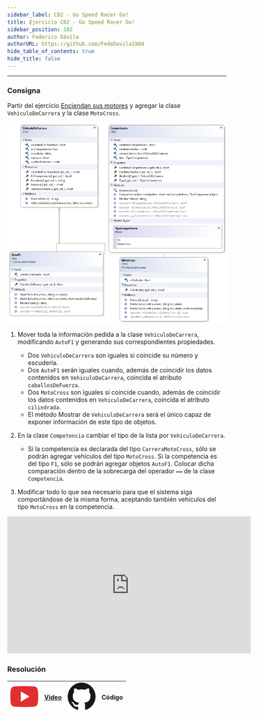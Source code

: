 ```yaml
---
sidebar_label: C02 - Go Speed Racer Go!
title: Ejercicio C02 - Go Speed Racer Go!
sidebar_position: 102
author: Federico Dávila
authorURL: https://github.com/FedeDavila1984
hide_table_of_contents: true
hide_title: false
---
```

---

### Consigna
Partir del ejercicio [Enciendan sus motores](../../06-colecciones/Ejercicios/C02-enciendan-sus-motores.md) y agregar la clase `VehiculoDeCarrera` y la clase `MotoCross`.

![Diagrama de clases](/clases/08-herencia/ejercicios/go-speed-racer-go-diagram.PNG)

1. Mover toda la información pedida a la clase `VehiculoDeCarrera`, modificando `AutoF1` y generando sus correspondientes propiedades.
   * Dos `VehiculoDeCarrera` son iguales si coincide su número y escudería.
   * Dos `AutoF1` serán iguales cuando, además de coincidir los datos contenidos en `VehiculoDeCarrera`, coincida el atributo `caballosDeFuerza`.
   * Dos `MotoCross` son iguales si coincide cuando, además de coincidir los datos contenidos en `VehiculoDeCarrera`, coincida el atributo `cilindrada`.
   * El método Mostrar de `VehiculoDeCarrera` será el único capaz de exponer información de este tipo de objetos.

2. En la clase `Competencia` cambiar el tipo de la lista por `VehiculoDeCarrera`.
   * Si la competencia es declarada del tipo `CarreraMotoCross`, sólo se podrán agregar vehículos del tipo `MotoCross`. Si la competencia es del tipo `F1`, sólo se podrán agregar objetos `AutoF1`. Colocar dicha comparación dentro de la sobrecarga del operador `==` de la clase `Competencia`.

3. Modificar todo lo que sea necesario para que el sistema siga comportándose de la misma forma, aceptando también vehículos del tipo `MotoCross` en la competencia.

<iframe width="560" height="315" src="https://www.youtube.com/embed/suCm1w_KTiY" title="YouTube video player" frameborder="0" allow="accelerometer; autoplay; clipboard-write; encrypted-media; gyroscope; picture-in-picture" allowfullscreen></iframe>

### Resolución
| ![img](/base/youtube.svg) | [Video](https://youtu.be/Z31e0-ygQwg) | ![img](/base/github.svg) | Código |
| :-----------------------: | :---: | :----------------------: | :----: |
